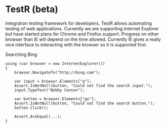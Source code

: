 TestR (beta)
=====

Integration testing framework for developers. TestR allows automating testing of web applications. Currently we are supporting Internet Explorer but have started plans for Chrome and Firefox support. Progress on other browser than IE will depend on the time allowed. Currently IE gives a really nice interface to interacting with the browser so it is supported first.

Searching Bing

```
using (var browser = new InternetExplorer())
{
    browser.NavigateTo("http://bing.com");
    
    var input = browser.Elements["q"];
    Assert.IsNotNull(button, "Could not find the search input.");
    input.TypeText("Bobby Cannon");

    var button = browser.Elements["go"];
	Assert.IsNotNull(button, "Could not find the search button.");
	button.Click();

	Assert.AreEqual(...);
}
```
